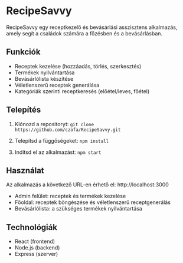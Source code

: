 # RecipeSavvy

RecipeSavvy egy receptkezelő és bevásárlási asszisztens alkalmazás, amely segít a családok számára a főzésben és a bevásárlásban.

## Funkciók

- Receptek kezelése (hozzáadás, törlés, szerkesztés)
- Termékek nyilvántartása
- Bevásárlólista készítése
- Véletlenszerű receptek generálása
- Kategóriák szerinti receptkeresés (előétel/leves, főétel)

## Telepítés

1. Klónozd a repositoryt:
```git clone https://github.com/czofa/RecipeSavvy.git```

2. Telepítsd a függőségeket:
```npm install```

3. Indítsd el az alkalmazást:
```npm start```

## Használat

Az alkalmazás a következő URL-en érhető el: http://localhost:3000

- Admin felület: receptek és termékek kezelése
- Főoldal: receptek böngészése és véletlenszerű receptgenerálás
- Bevásárlólista: a szükséges termékek nyilvántartása

## Technológiák

- React (frontend)
- Node.js (backend)
- Express (szerver)
```
